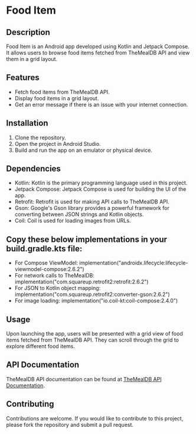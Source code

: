 # Food Item

## Description
Food Item is an Android app developed using Kotlin and Jetpack Compose. It allows users to browse food items fetched from TheMealDB API and view them in a grid layout.

## Features
- Fetch food items from TheMealDB API.
- Display food items in a grid layout.
- Get an error message if there is an issue with your internet connection.

## Installation
1. Clone the repository.
2. Open the project in Android Studio.
3. Build and run the app on an emulator or physical device.

## Dependencies
- Kotlin: Kotlin is the primary programming language used in this project.
- Jetpack Compose: Jetpack Compose is used for building the UI of the app.
- Retrofit: Retrofit is used for making API calls to TheMealDB API.
- Gson: Google's Gson library provides a powerful framework for converting between JSON strings and Kotlin objects.
- Coil: Coil is used for loading images from URLs.

## Copy these below implementations in your build.gradle.kts file:
- For Compose ViewModel: implementation("androidx.lifecycle:lifecycle-viewmodel-compose:2.6.2")
- For network calls to TheMealDB: implementation("com.squareup.retrofit2:retrofit:2.6.2")
- For JSON to Kotlin object mapping: implementation("com.squareup.retrofit2:converter-gson:2.6.2")
- For image loading: implementation("io.coil-kt:coil-compose:2.4.0")
    

## Usage
Upon launching the app, users will be presented with a grid view of food items fetched from TheMealDB API. They can scroll through the grid to explore different food items.

## API Documentation
TheMealDB API documentation can be found at [TheMealDB API Documentation](https://www.themealdb.com/api.php).

## Contributing
Contributions are welcome. If you would like to contribute to this project, please fork the repository and submit a pull request.



